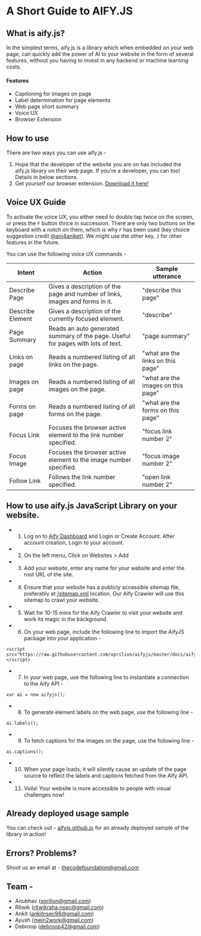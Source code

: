 # A Short Guide to AIFY.JS

## What is aify.js?
 
In the simplest terms, aify.js is a library which when embedded on your web page, can quickly add the power of AI to your website in the form of several features, without you having to invest in any backend or machine learning costs.

#### Features 
- Captioning for images on page
- Label determination for page elements
- Web page short summary
- Voice UX
- Browser Extension

## How to use
There are two ways you can use aify.js -
1. Hope that the developer of the website you are on has included the aify.js library on their web page. If you're a developer, you can too! Details in below sections.
2. Get yourself our browser extension. [Download it here!](https://github.com/aifyjs/extension)

## Voice UX Guide 
To activate the voice UX, you either need to double tap twice on the screen, or press the `F` button thrice in succession. There are only two buttons on the keyboard with a notch on them, which is why `F` has been used (key choice suggestion credit [@ani4aniket](https://github.com/ani4aniket)). We might use the other key, `J` for other features in the future.

You can use the following voice UX commands -

| Intent        | Action           | Sample utterance  |
| ------------- | ---------------- | ----------------- |
| Describe Page      | Gives a description of the page and number of links, images and forms in it. | "describe this page" |
| Describe Element  | Gives a description of the currently focused element.      |   "describe" |
| Page Summary | Reads an auto generated summary of the page. Useful for pages with lots of text.       |    "page summary" |
| Links on page | Reads a numbered listing of all links on the page.       |    "what are the links on this page" |
| Images on page | Reads a numbered listing of all images on the page.        |    "what are the images on this page" |
| Forms on page | Reads a numbered listing of all forms on the page.       |    "what are the forms on this page" |
| Focus Link | Focuses the browser active element to the link number specified. | "focus link number 2" |
| Focus Image | Focuses the browser active element to the image number specified. | "focus image number 2" |
| Follow Link | Follows the link number specified. | "open link number 2" |

## How to use aify.js JavaScript Library on your website.

- 1. Log on to [Aify Dashboard](https://568bd7cf.ngrok.io/) and Login or Create Account. After account creation, Login to your account. 
- 2. On the left menu, Click on Websites > Add
- 3. Add your website, enter any name for your website and enter the root URL of the site.
- 4. Ensure that your website has a publicly accessible sitemap file, preferably at [/sitemap.xml](https://example.com/sitemap.xml) location. Our Aify Crawler will use this sitemap to crawl your website.
- 5. Wait for 10-15 mins for the Aify Crawler to visit your website and work its magic in the background.
- 6. On your web page, include the following line to import the AifyJS package into your application - 
```
<script src="https://raw.githubusercontent.com/xprilion/aifyjs/master/docs/aify.js"></script>
```
- 7. In your web page, use the following line to instantiate a connection to the Aify API - 
```
var ai = new aifyjs();
```
- 8. To generate element labels on the web page, use the following line - 
```
ai.labels();
```
- 9. To fetch captions for the images on the page, use the following line - 
```
ai.captions();
```
- 10. When your page loads, it will silently cause an update of the page source to reflect the labels and captions fetched from the Aify API.
- 11. Voila! Your website is more accessible to people with visual challenges now!

## Already deployed usage sample

You can check out - [aifyjs.github.io](https://aifyjs.github.io) for an already deployed sample of the library in action! 

## Errors? Problems?

Shoot us an email at - thecodefoundation@gmail.com

## Team - 

- Anubhav (xprilion@gmail.com)
- Ritwik (ritwikraha.nsec@gmail.com)
- Ankit (ankitnsec98@gmail.com)
- Ayush (mein2work@gmail.com)
- Debroop (debroop42@gmail.com)
